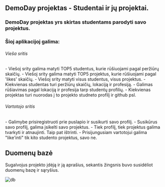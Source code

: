 ## DemoDay projektas - Studentai ir jų projektai.

<h3>DemoDay projektas yrs skirtas studentams parodyti savo projektus.</h3>
<h3>Šioj aplikacijoj galima:</h3>

<h6>Vieša sritis</h6>
- Viešoj srity galima matyti TOP5 studentus, kurie rūšiuojami pagal peržiūrų skaičių.
- Viešoj srity galima matyti TOP5 projektus, kurie rūšiuojami pagal 'likes' skaičių.
- Viešoj srity matyti visus studentus, visus projektus.
- Kiekvienas studentas turi peržiūrų skaičių, lokaciją ir profesiją.
- Galimas rūšiavimas pagal lokaciją ir profesija tarp studentų profilių.
- Kiekvienas projektas turi nuorodas į to projekto studneto profilį ir github psl.

<h6>Vartotojo sritis</h6>
- Galimybe prisiregistruoti prie puslapio ir susikurti savo profilį.
- Susikūrus savo profilį, galima įsikelti savo projektus.
- Tiek profilį, tiek projektus galima tvarkyti ir atnaujinti. Taip pat ištrinti.
- Prisijungusiam vartotojui galima "like'inti" tik kito studento projektus, savo ne.



## Duomenų bazė

Sugalvojus projekto įdėją ir ją aprašius, sekantis žingsnis buvo susidėliot duomenų bazę ir sąryšius.

![db](https://github.com/Ksavera/DemoDayProject/assets/99336407/5240e70c-4076-4e53-bb57-f458ec13a88c)

